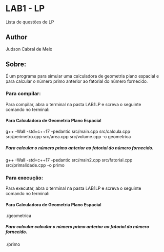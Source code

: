 # LAB1 - LP
  Lista de questões de LP
## Author 
  Judson Cabral de Melo
 
## Sobre:
  É um programa para simular uma calculadora de geometria plano espacial e para calcular o número primo anterior ao fatorial do número fornecido. 



### Para compilar:

Para compilar, abra o terminal na pasta LAB1LP e screva o seguinte comando no terminal:

 #### Para Calculadora de Geometria Plano Espacial
 
  g++ -Wall -std=c++17 -pedantic src/main.cpp src/calcula.cpp src/perimetro.cpp src/area.cpp src/volume.cpp -o geometrica
  
 ##### Para calcular o número primo anterior ao fatorial do número fornecido. 
 
  g++ -Wall -std=c++17 -pedantic src/main2.cpp src/fatorial.cpp src/primalidade.cpp  -o primo
  
### Para execução:

Para executar, abra o terminal na pasta LAB1LP e screva o seguinte comando no terminal:

 #### Para Calculadora de Geometria Plano Espacial
 
  ./geometrica
  
 ##### Para calcular calcular o número primo anterior ao fatorial do número fornecido. 
 
  ./primo
  
  
